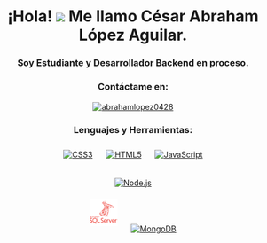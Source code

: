 <h1 align="center">¡Hola! <img src="https://emojis.slackmojis.com/emojis/images/1577305505/7373/hand_wave.gif?1577305505" width="50" /> Me llamo César Abraham López Aguilar.</h1>
<h3 align="center">Soy Estudiante y Desarrollador Backend en proceso.</h3>
<h3 align="center">Contáctame en:</h3>
<p align="center">
<a href="https://linkedin.com/in/abrahamlopez0428" target="blank"><img align="center" src="https://raw.githubusercontent.com/rahuldkjain/github-profile-readme-generator/master/src/images/icons/Social/linked-in-alt.svg" alt="abrahamlopez0428" height="30" width="40" /></a>
</p>
<h3 align="center">Lenguajes y Herramientas:</h3>
<div align="center">
<a href="https://www.w3schools.com/css/" target="_blank"><img style="margin: 10px" src="https://profilinator.rishav.dev/skills-assets/css3-original-wordmark.svg" alt="CSS3" height="50" /></a>
<a href="https://en.wikipedia.org/wiki/HTML5" target="_blank"><img style="margin: 10px" src="https://profilinator.rishav.dev/skills-assets/html5-original-wordmark.svg" alt="HTML5" height="50" /></a>
<a href="https://www.javascript.com/" target="_blank"><img style="margin: 10px" src="https://profilinator.rishav.dev/skills-assets/javascript-original.svg" alt="JavaScript" height="50" /></a>

<a href="https://nodejs.org/" target="_blank"><img style="margin: 10px" src="https://profilinator.rishav.dev/skills-assets/nodejs-original-wordmark.svg" alt="Node.js" height="50" /></a>  
<a href="https://www.microsoft.com/en-us/sql-server" target="_blank"><img style="margin: 10px" src="https://raw.githubusercontent.com/devicons/devicon/master/icons/microsoftsqlserver/microsoftsqlserver-plain-wordmark.svg" alt="SQLServer" height="50" /></a>
<a href="https://www.mongodb.com/" target="_blank"><img style="margin: 10px" src="https://profilinator.rishav.dev/skills-assets/mongodb-original-wordmark.svg" alt="MongoDB" height="50" /></a>  

</div>
